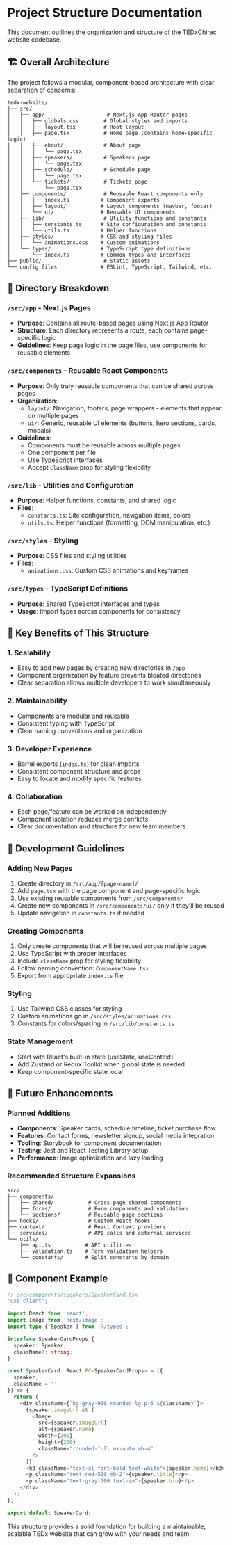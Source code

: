 # Project Structure Documentation

This document outlines the organization and structure of the TEDxChirec website codebase.

## 🏗️ Overall Architecture

The project follows a modular, component-based architecture with clear separation of concerns:

```
tedx-website/
├── src/
│   ├── app/                    # Next.js App Router pages
│   │   ├── globals.css        # Global styles and imports
│   │   ├── layout.tsx         # Root layout
│   │   ├── page.tsx           # Home page (contains home-specific logic)
│   │   ├── about/             # About page
│   │   │   └── page.tsx
│   │   ├── speakers/          # Speakers page
│   │   │   └── page.tsx
│   │   ├── schedule/          # Schedule page
│   │   │   └── page.tsx
│   │   └── tickets/           # Tickets page
│   │       └── page.tsx
│   ├── components/            # Reusable React components only
│   │   ├── index.ts          # Component exports
│   │   ├── layout/           # Layout components (navbar, footer)
│   │   └── ui/               # Reusable UI components
│   ├── lib/                   # Utility functions and constants
│   │   ├── constants.ts      # Site configuration and constants
│   │   └── utils.ts          # Helper functions
│   ├── styles/               # CSS and styling files
│   │   └── animations.css    # Custom animations
│   └── types/                # TypeScript type definitions
│       └── index.ts          # Common types and interfaces
├── public/                    # Static assets
└── config files              # ESLint, TypeScript, Tailwind, etc.
```

## 📁 Directory Breakdown

### `/src/app` - Next.js Pages
- **Purpose**: Contains all route-based pages using Next.js App Router
- **Structure**: Each directory represents a route, each contains page-specific logic
- **Guidelines**: Keep page logic in the page files, use components for reusable elements

### `/src/components` - Reusable React Components
- **Purpose**: Only truly reusable components that can be shared across pages
- **Organization**:
  - `layout/`: Navigation, footers, page wrappers - elements that appear on multiple pages
  - `ui/`: Generic, reusable UI elements (buttons, hero sections, cards, modals)
- **Guidelines**: 
  - Components must be reusable across multiple pages
  - One component per file
  - Use TypeScript interfaces
  - Accept `className` prop for styling flexibility

### `/src/lib` - Utilities and Configuration
- **Purpose**: Helper functions, constants, and shared logic
- **Files**:
  - `constants.ts`: Site configuration, navigation items, colors
  - `utils.ts`: Helper functions (formatting, DOM manipulation, etc.)

### `/src/styles` - Styling
- **Purpose**: CSS files and styling utilities
- **Files**:
  - `animations.css`: Custom CSS animations and keyframes

### `/src/types` - TypeScript Definitions
- **Purpose**: Shared TypeScript interfaces and types
- **Usage**: Import types across components for consistency

## 🎯 Key Benefits of This Structure

### 1. **Scalability**
- Easy to add new pages by creating new directories in `/app`
- Component organization by feature prevents bloated directories
- Clear separation allows multiple developers to work simultaneously

### 2. **Maintainability**
- Components are modular and reusable
- Consistent typing with TypeScript
- Clear naming conventions and organization

### 3. **Developer Experience**
- Barrel exports (`index.ts`) for clean imports
- Consistent component structure and props
- Easy to locate and modify specific features

### 4. **Collaboration**
- Each page/feature can be worked on independently
- Component isolation reduces merge conflicts
- Clear documentation and structure for new team members

## 🔧 Development Guidelines

### Adding New Pages
1. Create directory in `/src/app/[page-name]/`
2. Add `page.tsx` with the page component and page-specific logic
3. Use existing reusable components from `/src/components/`
4. Create new components in `/src/components/ui/` only if they'll be reused
5. Update navigation in `constants.ts` if needed

### Creating Components
1. Only create components that will be reused across multiple pages
2. Use TypeScript with proper interfaces
3. Include `className` prop for styling flexibility
4. Follow naming convention: `ComponentName.tsx`
5. Export from appropriate `index.ts` file

### Styling
1. Use Tailwind CSS classes for styling
2. Custom animations go in `/src/styles/animations.css`
3. Constants for colors/spacing in `/src/lib/constants.ts`

### State Management
- Start with React's built-in state (useState, useContext)
- Add Zustand or Redux Toolkit when global state is needed
- Keep component-specific state local

## 🚀 Future Enhancements

### Planned Additions
- **Components**: Speaker cards, schedule timeline, ticket purchase flow
- **Features**: Contact forms, newsletter signup, social media integration
- **Tooling**: Storybook for component documentation
- **Testing**: Jest and React Testing Library setup
- **Performance**: Image optimization and lazy loading

### Recommended Structure Expansions
```
src/
├── components/
│   ├── shared/           # Cross-page shared components
│   ├── forms/            # Form components and validation
│   └── sections/         # Reusable page sections
├── hooks/                # Custom React hooks
├── context/              # React Context providers
├── services/             # API calls and external services
└── utils/
    ├── api.ts           # API utilities
    ├── validation.ts    # Form validation helpers
    └── constants/       # Split constants by domain
```

## 📝 Component Example

```typescript
// src/components/speakers/SpeakerCard.tsx
'use client';

import React from 'react';
import Image from 'next/image';
import type { Speaker } from '@/types';

interface SpeakerCardProps {
  speaker: Speaker;
  className?: string;
}

const SpeakerCard: React.FC<SpeakerCardProps> = ({ 
  speaker, 
  className = '' 
}) => {
  return (
    <div className={`bg-gray-900 rounded-lg p-6 ${className}`}>
      {speaker.imageUrl && (
        <Image
          src={speaker.imageUrl}
          alt={speaker.name}
          width={200}
          height={200}
          className="rounded-full mx-auto mb-4"
        />
      )}
      <h3 className="text-xl font-bold text-white">{speaker.name}</h3>
      <p className="text-red-500 mb-2">{speaker.title}</p>
      <p className="text-gray-300 text-sm">{speaker.bio}</p>
    </div>
  );
};

export default SpeakerCard;
```

This structure provides a solid foundation for building a maintainable, scalable TEDx website that can grow with your needs and team.